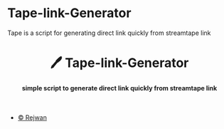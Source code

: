 # Tape-link-Generator
Tape is a script for generating direct link quickly from streamtape link
<h1 align='center'>🖊️ Tape-link-Generator </h1>


<h4 align='center'>simple script to generate direct link quickly from streamtape link </h4><br>


- [© Rejwan](https://github.com/iamrejwan)
